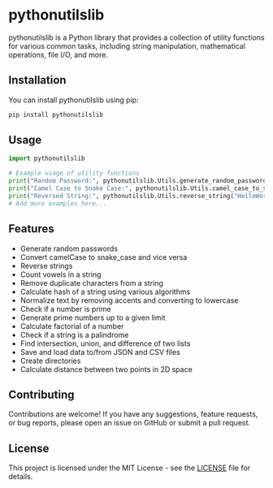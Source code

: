 # pythonutilslib

pythonutilslib is a Python library that provides a collection of utility functions for various common tasks, including string manipulation, mathematical operations, file I/O, and more.

## Installation

You can install pythonutilslib using pip:

```bash
pip install pythonutilslib
```

## Usage

```python
import pythonutilslib

# Example usage of utility functions
print("Random Password:", pythonutilslib.Utils.generate_random_password())
print("Camel Case to Snake Case:", pythonutilslib.Utils.camel_case_to_snake_case("HelloWorld"))
print("Reversed String:", pythonutilslib.Utils.reverse_string("HelloWorld"))
# Add more examples here...
```

## Features

- Generate random passwords
- Convert camelCase to snake_case and vice versa
- Reverse strings
- Count vowels in a string
- Remove duplicate characters from a string
- Calculate hash of a string using various algorithms
- Normalize text by removing accents and converting to lowercase
- Check if a number is prime
- Generate prime numbers up to a given limit
- Calculate factorial of a number
- Check if a string is a palindrome
- Find intersection, union, and difference of two lists
- Save and load data to/from JSON and CSV files
- Create directories
- Calculate distance between two points in 2D space

## Contributing

Contributions are welcome! If you have any suggestions, feature requests, or bug reports, please open an issue on GitHub or submit a pull request.

## License

This project is licensed under the MIT License - see the [LICENSE](LICENSE) file for details.
```